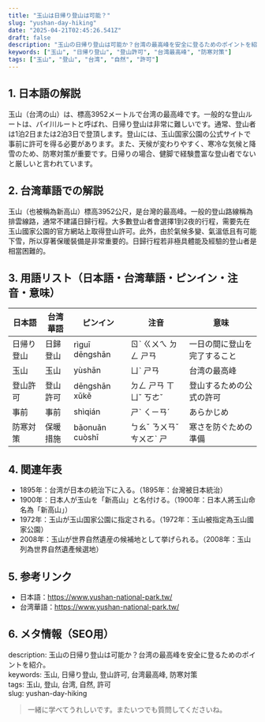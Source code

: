 ```yaml
---
title: "玉山は日帰り登山は可能？"
slug: "yushan-day-hiking"
date: "2025-04-21T02:45:26.541Z"
draft: false
description: "玉山の日帰り登山は可能か？台湾の最高峰を安全に登るためのポイントを紹介。"
keywords: ["玉山", "日帰り登山", "登山許可", "台湾最高峰", "防寒対策"]
tags: ["玉山", "登山", "台湾", "自然", "許可"]
---
```


## 1. 日本語の解説  
玉山（台湾の山）は、標高3952メートルで台湾の最高峰です。一般的な登山ルートは、パイ川ルートと呼ばれ、日帰り登山は非常に難しいです。通常、登山者は1泊2日または2泊3日で登頂します。登山には、玉山国家公園の公式サイトで事前に許可を得る必要があります。また、天候が変わりやすく、寒冷な気候と降雪のため、防寒対策が重要です。日帰りの場合、健脚で経験豊富な登山者でないと厳しいと言われています。

## 2. 台湾華語での解説  
玉山（也被稱為新高山）標高3952公尺，是台灣的最高峰。一般的登山路線稱為排雲線路，通常不建議日歸行程。大多數登山者會選擇1到2夜的行程，需要先在玉山國家公園的官方網站上取得登山許可。此外，由於氣候多變、氣溫低且有可能下雪，所以穿著保暖裝備是非常重要的。日歸行程若非極具體能及經驗的登山者是相當困難的。

## 3. 用語リスト（日本語・台湾華語・ピンイン・注音・意味）  

| 日本語       | 台湾華語       | ピンイン      | 注音      | 意味                  |
|--------------|----------------|---------------|----------|--------------------|
| 日帰り登山     | 日歸登山       | rìguī dēngshān | ㄖˋ ㄍㄨㄟ ㄉㄥ ㄕㄢ | 一日の間に登山を完了すること |
| 玉山         | 玉山           | yùshān         | ㄩˋ ㄕㄢ    | 台湾の最高峰            |
| 登山許可     | 登山許可       | dēngshān xǔkě | ㄉㄥ ㄕㄢ ㄒㄩˇ ㄎㄜˇ | 登山するための公式の許可    |
| 事前         | 事前           | shìqián        | ㄕˋ ㄑㄧㄢˊ | あらかじめ            |
| 防寒対策     | 保暖措施       | bǎonuǎn cuòshī | ㄅㄠˇ ㄋㄨㄢˇ ㄘㄨㄛˋ ㄕ | 寒さを防ぐための準備      |

## 4. 関連年表  

- 1895年：台湾が日本の統治下に入る。（1895年：台灣被日本統治）
- 1900年：日本人が玉山を「新高山」と名付ける。（1900年：日本人將玉山命名為「新高山」）
- 1972年：玉山が玉山国家公園に指定される。（1972年：玉山被指定為玉山國家公園）
- 2008年：玉山が世界自然遺産の候補地として挙げられる。（2008年：玉山列為世界自然遺產候選地）

## 5. 参考リンク  

- 日本語：https://www.yushan-national-park.tw/
- 台湾華語：https://www.yushan-national-park.tw/

## 6. メタ情報（SEO用）  

description: 玉山の日帰り登山は可能か？台湾の最高峰を安全に登るためのポイントを紹介。  
keywords: 玉山, 日帰り登山, 登山許可, 台湾最高峰, 防寒対策  
tags: 玉山, 登山, 台湾, 自然, 許可  
slug: yushan-day-hiking

> 一緒に学べてうれしいです。またいつでも質問してくださいね。
